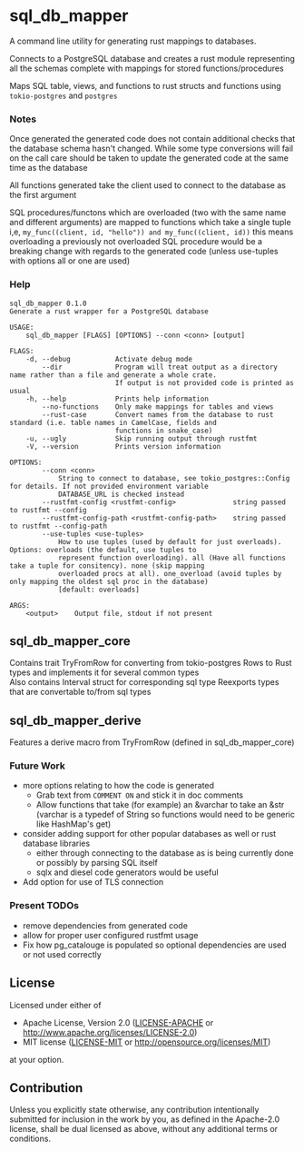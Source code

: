 # sql_db_mapper
A command line utility for generating rust mappings to databases.

Connects to a PostgreSQL database and creates a rust module representing all the schemas complete with mappings for stored functions/procedures

Maps SQL table, views, and functions to rust structs and functions using `tokio-postgres` and `postgres`

### Notes
Once generated the generated code does not contain additional checks that the database schema hasn't changed. While some type conversions will fail on the call care should be taken to update the generated code at the same time as the database

All functions generated take the client used to connect to the database as the first argument

SQL procedures/functons which are overloaded (two with the same name and different arguments) are mapped to functions which take a single tuple i,e, `my_func((client, id, "hello")) and my_func((client, id))` this means overloading a previously not overloaded SQL procedure would be a breaking change with regards to the generated code (unless use-tuples with options all or one are used)

### Help
```
sql_db_mapper 0.1.0
Generate a rust wrapper for a PostgreSQL database

USAGE:
    sql_db_mapper [FLAGS] [OPTIONS] --conn <conn> [output]

FLAGS:
    -d, --debug           Activate debug mode
        --dir             Program will treat output as a directory name rather than a file and generate a whole crate.
                          If output is not provided code is printed as usual
    -h, --help            Prints help information
        --no-functions    Only make mappings for tables and views
        --rust-case       Convert names from the database to rust standard (i.e. table names in CamelCase, fields and
                          functions in snake_case)
    -u, --ugly            Skip running output through rustfmt
    -V, --version         Prints version information

OPTIONS:
        --conn <conn>
            String to connect to database, see tokio_postgres::Config for details. If not provided environment variable
            DATABASE_URL is checked instead
        --rustfmt-config <rustfmt-config>              string passed to rustfmt --config
        --rustfmt-config-path <rustfmt-config-path>    string passed to rustfmt --config-path
        --use-tuples <use-tuples>
            How to use tuples (used by default for just overloads). Options: overloads (the default, use tuples to
            represent function overloading). all (Have all functions take a tuple for consitency). none (skip mapping
            overloaded procs at all). one_overload (avoid tuples by only mapping the oldest sql proc in the database)
            [default: overloads]

ARGS:
    <output>    Output file, stdout if not present
```

## sql_db_mapper_core
Contains trait TryFromRow for converting from tokio-postgres Rows to Rust types and implements it for several common types  
Also contains Interval struct for corresponding sql type
Reexports types that are convertable to/from sql types

## sql_db_mapper_derive
Features a derive macro from TryFromRow (defined in sql_db_mapper_core)

### Future Work
* more options relating to how the code is generated
	* Grab text from `COMMENT ON` and stick it in doc comments
	* Allow functions that take (for example) an &varchar to take an &str (varchar is a typedef of String so functions would need to be generic like HashMap's get)
* consider adding support for other popular databases as well or rust database libraries
	* either through connecting to the database as is being currently done or possibly by parsing SQL itself
    * sqlx and diesel code generators would be useful
* Add option for use of TLS connection

### Present TODOs
* remove dependencies from generated code
* allow for proper user configured rustfmt usage
* Fix how pg_catalouge is populated so optional dependencies are used or not used correctly

## License

Licensed under either of

 * Apache License, Version 2.0
   ([LICENSE-APACHE](LICENSE-APACHE) or http://www.apache.org/licenses/LICENSE-2.0)
 * MIT license
   ([LICENSE-MIT](LICENSE-MIT) or http://opensource.org/licenses/MIT)

at your option.

## Contribution

Unless you explicitly state otherwise, any contribution intentionally submitted
for inclusion in the work by you, as defined in the Apache-2.0 license, shall be
dual licensed as above, without any additional terms or conditions.
